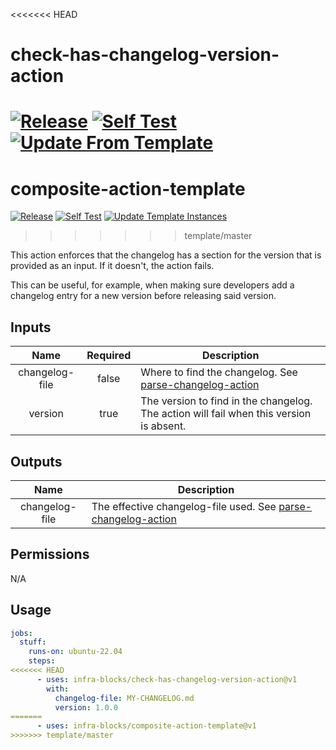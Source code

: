 <<<<<<< HEAD
# check-has-changelog-version-action
[![Release](https://github.com/infra-blocks/check-has-changelog-version-action/actions/workflows/git-tag-semver-from-label.yml/badge.svg)](https://github.com/infra-blocks/check-has-changelog-version-action/actions/workflows/git-tag-semver-from-label.yml)
[![Self Test](https://github.com/infra-blocks/check-has-changelog-version-action/actions/workflows/self-test.yml/badge.svg)](https://github.com/infra-blocks/check-has-changelog-version-action/actions/workflows/self-test.yml)
[![Update From Template](https://github.com/infra-blocks/check-has-changelog-version-action/actions/workflows/update-from-template.yml/badge.svg)](https://github.com/infra-blocks/check-has-changelog-version-action/actions/workflows/update-from-template.yml)
=======
# composite-action-template
[![Release](https://github.com/infra-blocks/composite-action-template/actions/workflows/git-tag-semver-from-label.yml/badge.svg)](https://github.com/infra-blocks/composite-action-template/actions/workflows/git-tag-semver-from-label.yml)
[![Self Test](https://github.com/infra-blocks/composite-action-template/actions/workflows/self-test.yml/badge.svg)](https://github.com/infra-blocks/composite-action-template/actions/workflows/self-test.yml)
[![Update Template Instances](https://github.com/infra-blocks/composite-action-template/actions/workflows/trigger-update-from-template.yml/badge.svg)](https://github.com/infra-blocks/composite-action-template/actions/workflows/trigger-update-from-template.yml)
>>>>>>> template/master

This action enforces that the changelog has a section for the version that is provided as an input. If it
doesn't, the action fails.

This can be useful, for example, when making sure developers add a changelog entry for a new
version before releasing said version.

## Inputs

|      Name      | Required | Description                                                                                                                |
|:--------------:|:--------:|----------------------------------------------------------------------------------------------------------------------------|
| changelog-file |  false   | Where to find the changelog. See [parse-changelog-action](https://github.com/infra-blocks/parse-changelog-action) |
|    version     |   true   | The version to find in the changelog. The action will fail when this version is absent.                                    |

## Outputs

|      Name      | Description                                                                                                                      |
|:--------------:|----------------------------------------------------------------------------------------------------------------------------------|
| changelog-file | The effective changelog-file used. See [parse-changelog-action](https://github.com/infra-blocks/parse-changelog-action) |


## Permissions

N/A

## Usage

```yaml
jobs:
  stuff:
    runs-on: ubuntu-22.04
    steps:
<<<<<<< HEAD
      - uses: infra-blocks/check-has-changelog-version-action@v1
        with:
          changelog-file: MY-CHANGELOG.md
          version: 1.0.0
=======
      - uses: infra-blocks/composite-action-template@v1
>>>>>>> template/master
```
